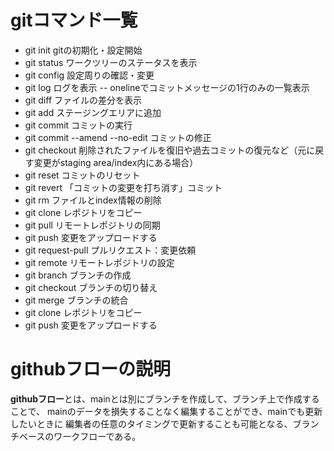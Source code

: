 # gitコマンド一覧

- git init
 gitの初期化・設定開始
- git status
 ワークツリーのステータスを表示
- git config 
 設定周りの確認・変更
- git log
 ログを表示
 -- onelineでコミットメッセージの1行のみの一覧表示
- git diff
 ファイルの差分を表示
- git add
 ステージングエリアに追加
- git commit 
 コミットの実行
- git commit --amend --no-edit
 コミットの修正
- git checkout
 削除されたファイルを復旧や過去コミットの復元など（元に戻す変更がstaging area/index内にある場合）
- git reset
 コミットのリセット
- git revert
 「コミットの変更を打ち消す」コミット
- git rm
 ファイルとindex情報の削除
- git clone
 レポジトリをコピー
- git pull
 リモートレポジトリの同期	
- git push
 変更をアップロードする
- git request-pull
 プルリクエスト：変更依頼
- git remote
 リモートレポジトリの設定
- git branch
 ブランチの作成
- git checkout
 ブランチの切り替え
- git merge
 ブランチの統合
- git clone
 レポジトリをコピー
- git push
 変更をアップロードする

# githubフローの説明

**githubフロー**とは、mainとは別にブランチを作成して、ブランチ上で作成することで、
 mainのデータを損失することなく編集することができ、mainでも更新したいときに
 編集者の任意のタイミングで更新することも可能となる、ブランチベースのワークフローである。 
